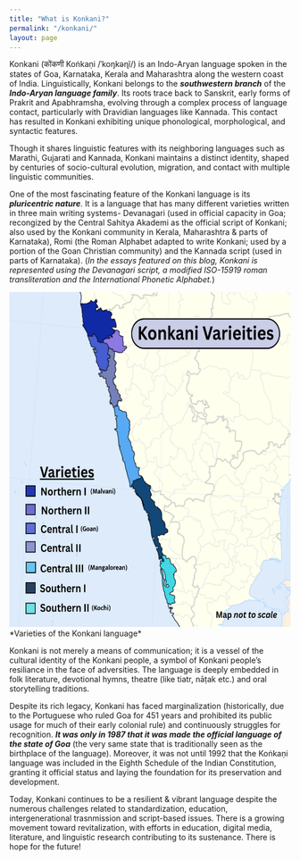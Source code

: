 ```yaml
---
title: "What is Konkani?"
permalink: "/konkani/"
layout: page
---
```


Konkani (कोंकणी Koṅkaṇi /ˈkoŋkəɳĩ/) is an Indo-Aryan language spoken in the states of Goa, Karnataka, Kerala and Maharashtra along the western coast of India. Linguistically, Konkani belongs to the **_southwestern branch_** of the **_Indo-Aryan language family_**. Its roots trace back to Sanskrit, early forms of Prakrit and Apabhramsha, evolving through a complex process of language contact, particularly with Dravidian languages like Kannada. This contact has resulted in Konkani exhibiting unique phonological, morphological, and syntactic features.

Though it shares linguistic features with its neighboring languages such as Marathi, Gujarati and Kannada, Konkani maintains a distinct identity, shaped by centuries of socio-cultural evolution, migration, and contact with multiple linguistic communities.

One of the most fascinating feature of the Konkani language is its **_pluricentric nature_**. It is a language that has many different varieties written in three main writing systems- Devanagari (used in official capacity in Goa; recongized by the Central Sahitya Akademi as the official script of Konkani; also used by the Konkani community in Kerala, Maharashtra & parts of Karnataka), Romi (the Roman Alphabet adapted to write Konkani; used by a portion of the Goan Christian community) and the Kannada script (used in parts of Karnataka). (*In the essays featured on this blog, Konkani is represented using the Devanagari script, a modified ISO-15919 roman transliteration and the International Phonetic Alphabet.*)

<img src="/assets/images/(Malvani).png" alt="image" width="600" height="600" /> 
*Varieties of the Konkani language*

Konkani is not merely a means of communication; it is a vessel of the cultural identity of the Konkani people, a symbol of Konkani people’s resiliance in the face of adversities. The language is deeply embedded in folk literature, devotional hymns, theatre (like tiatr, nāṭak etc.) and oral storytelling traditions.

Despite its rich legacy, Konkani has faced marginalization (historically, due to the Portuguese who ruled Goa for 451 years and prohibited its public usage for much of their early colonial rule) and continuously struggles for recognition. **_It was only in 1987 that it was made the official language of the state of Goa_** (the very same state that is traditionally seen as the birthplace of the language). Moreover, it was not until 1992 that the Koṅkaṇi language was included in the Eighth Schedule of the Indian Constitution, granting it official status and laying the foundation for its preservation and development.

Today, Konkani continues to be a resilient & vibrant language despite the numerous challenges related to standardization, education, intergenerational trasnmission and script-based issues. There is a growing movement toward revitalization, with efforts in education, digital media, literature, and linguistic research contributing to its sustenance. There is hope for the future!

